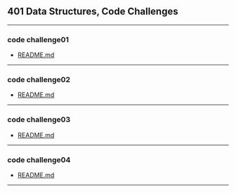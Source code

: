 ## 401 Data Structures, Code Challenges

---
### code challenge01 
- [README.md](https://github.com/saleem-ux/401-data-structures-and-algorithms/blob/main/array-reverse/README.md)

---
### code challenge02
- [README.md](https://github.com/saleem-ux/401-data-structures-and-algorithms/blob/main/array-insert-shift/README.md)

---

### code challenge03
- [README.md](https://github.com/saleem-ux/401-data-structures-and-algorithms/blob/main/array-binary-search/README.md)

---

### code challenge04
- [README.md](https://github.com/saleem-ux/401-data-structures-and-algorithms/blob/main/Fibonacci-Sequence/README.md)

---

